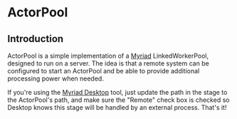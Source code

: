 ActorPool
=

Introduction
-
ActorPool is a simple implementation of a [Myriad](https://emphysic.com/myriad/) LinkedWorkerPool, designed to run on a server.  The idea is that a remote system can be configured to start an ActorPool and be able to provide additional processing power when needed.

If you're using the [Myriad Desktop](https://gitlab.com/ccoughlin/MyriadDesktop) tool, just update the path in the stage to the ActorPool's path, and make sure the "Remote" check box is checked so Desktop knows this stage will be handled by an external process.  That's it!